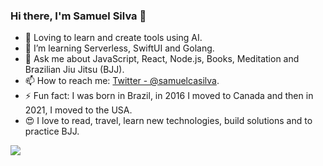 ### Hi there, I'm Samuel Silva 👋

- 🔭 Loving to learn and create tools using AI.
- 🌱 I’m learning Serverless, SwiftUI and Golang.
- 💬 Ask me about JavaScript, React, Node.js, Books, Meditation and Brazilian Jiu Jitsu (BJJ).
- 📫 How to reach me: [Twitter - @samuelcasilva](https://twitter.com/samuelcasilva).
- ⚡ Fun fact: I was born in Brazil, in 2016 I moved to Canada and then in 2021, I moved to the USA.
- 😍 I love to read, travel, learn new technologies, build solutions and to practice BJJ.

<img src="https://github-readme-stats.vercel.app/api?username=samuelcastro&show_icons=true&title_color=ffffff&icon_color=bb2acf&text_color=daf7dc&bg_color=151515">
